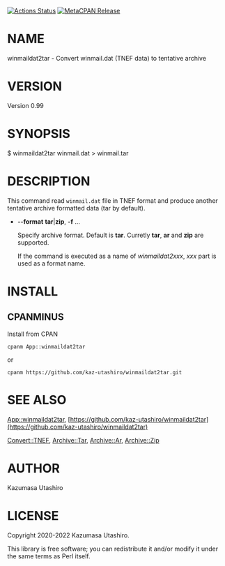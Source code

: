 [![Actions Status](https://github.com/kaz-utashiro/winmaildat2tar/workflows/test/badge.svg)](https://github.com/kaz-utashiro/winmaildat2tar/actions) [![MetaCPAN Release](https://badge.fury.io/pl/App-winmaildat2tar.svg)](https://metacpan.org/release/App-winmaildat2tar)
# NAME

winmaildat2tar - Convert winmail.dat (TNEF data) to tentative archive

# VERSION

Version 0.99

# SYNOPSIS

$ winmaildat2tar winmail.dat > winmail.tar

# DESCRIPTION

This command read `winmail.dat` file in TNEF format and produce
another tentative archive formatted data (tar by default).

- **--format** **tar**|**zip**, **-f** ...

    Specify archive format.  Default is **tar**.  Curretly **tar**, **ar**
    and **zip** are supported.

    If the command is executed as a name of _winmaildat2xxx_, _xxx_ part
    is used as a format name.

# INSTALL

## CPANMINUS

Install from CPAN

    cpanm App::winmaildat2tar

or

    cpanm https://github.com/kaz-utashiro/winmaildat2tar.git

# SEE ALSO

[App::winmaildat2tar](https://metacpan.org/pod/App%3A%3Awinmaildat2tar), [https://github.com/kaz-utashiro/winmaildat2tar](https://github.com/kaz-utashiro/winmaildat2tar)

[Convert::TNEF](https://metacpan.org/pod/Convert%3A%3ATNEF), [Archive::Tar](https://metacpan.org/pod/Archive%3A%3ATar), [Archive::Ar](https://metacpan.org/pod/Archive%3A%3AAr), [Archive::Zip](https://metacpan.org/pod/Archive%3A%3AZip)

# AUTHOR

Kazumasa Utashiro

# LICENSE

Copyright 2020-2022 Kazumasa Utashiro.

This library is free software; you can redistribute it and/or modify
it under the same terms as Perl itself.
